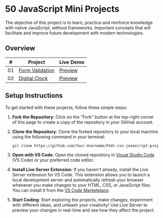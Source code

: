 # 50 JavaScript Mini Projects

The objective of this project is to learn, practice and reinforce knowledge with native JavaScript, without frameworks. Important concepts that will facilitate and improve future development with modern technologies.

## Overview

|  #  | Project                              | Live Demo                                                                |
| :-: | ------------------------------------ | ------------------------------------------------------------------------ |
| 01  | [Form Validation](1-form-validation) | [Preview](https://50js-projects.vercel.app/1-form-validation/index.html) |
| 02  | [Digital Clock](2-digital-clock)     | [Preview](https://50js-projects.vercel.app/2-digital-clock/index.html)   |

## Setup Instructions

To get started with these projects, follow these simple steps:

1. **Fork the Repository**: Click on the "Fork" button at the top-right corner of this page to create a copy of the repository in your GitHub account.

2. **Clone the Repository**: Clone the forked repository to your local machine using the following command in your terminal:

   ```bash
   git clone https://github.com/Your-Username/html-css-javascript-projects.git
   ```

3. **Open with VS Code**: Open the cloned repository in [Visual Studio Code](https://code.visualstudio.com/) (VS Code) or your preferred code editor.

4. **Install Live Server Extension**: If you haven't already, install the Live Server extension for VS Code. This extension allows you to launch a local development server and automatically refresh your browser whenever you make changes to your HTML, CSS, or JavaScript files. You can install it from the [VS Code Marketplace](https://marketplace.visualstudio.com/items?itemName=ritwickdey.LiveServer).

5. **Start Coding**: Start exploring the projects, make changes, experiment with different ideas, and unleash your creativity! Use Live Server to preview your changes in real-time and see how they affect the project.
